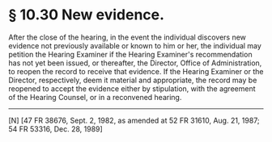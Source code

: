 # § 10.30   New evidence.

After the close of the hearing, in the event the individual discovers new evidence not previously available or known to him or her, the individual may petition the Hearing Examiner if the Hearing Examiner's recommendation has not yet been issued, or thereafter, the Director, Office of Administration, to reopen the record to receive that evidence. If the Hearing Examiner or the Director, respectively, deem it material and appropriate, the record may be reopened to accept the evidence either by stipulation, with the agreement of the Hearing Counsel, or in a reconvened hearing.



---

[N] [47 FR 38676, Sept. 2, 1982, as amended at 52 FR 31610, Aug. 21, 1987; 54 FR 53316, Dec. 28, 1989]




